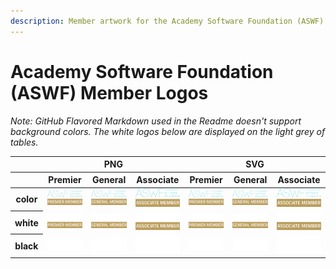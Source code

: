 ```yaml
---
description: Member artwork for the Academy Software Foundation (ASWF)
---
```


# Academy Software Foundation (ASWF) Member Logos

*Note: GitHub Flavored Markdown used in the Readme doesn't support background colors. The white logos below are displayed on the light grey of tables.*

<table class="logos-table">
<thead>
		<tr>
			<th></th>
			<th colspan="3">PNG</th>
			<th colspan="3">SVG</th>
		</tr>
		<tr>
			<th></th>
			<th>Premier</th>
			<th>General</th>
			<th>Associate</th>
			<th>Premier</th>
			<th>General</th>
			<th>Associate</th>
		</tr>
	</thead>	
    <tbody>
        <tr>
            <th>color</th>
            <td><a href="premier/color/aswf-member-premier-color.png" download><img src="premier/color/aswf-member-premier-color.png" width="200"></a></td>
            <td><a href="general/color/aswf-member-general-color.png" download><img src="general/color/aswf-member-general-color.png" width="200"></a></td>
            <td><a href="associate/color/aswf-member-associate-color.png" download><img src="associate/color/aswf-member-associate-color.png" width="200"></a></td>
            <td><a href="premier/color/aswf-member-premier-color.svg" download><img src="premier/color/aswf-member-premier-color.svg" width="200"></a></td>
            <td><a href="general/color/aswf-member-general-color.svg" download><img src="general/color/aswf-member-general-color.svg" width="200"></a></td>
            <td><a href="associate/color/aswf-member-associate-color.svg" download><img src="associate/color/aswf-member-associate-color.svg" width="200"></a></td>
        </tr>
        <tr>
            <th>white</th>
            <td><a href="premier/white/aswf-member-premier-white.png" download><img src="premier/white/aswf-member-premier-white.png" width="200"></a></td>
            <td><a href="general/white/aswf-member-general-white.png" download><img src="general/white/aswf-member-general-white.png" width="200"></a></td>
            <td><a href="associate/white/aswf-member-associate-white.png" download><img src="associate/white/aswf-member-associate-white.png" width="200"></a></td>
            <td><a href="premier/white/aswf-member-premier-white.svg" download><img src="premier/white/aswf-member-premier-white.svg" width="200"></a></td>
            <td><a href="general/white/aswf-member-general-white.svg" download><img src="general/white/aswf-member-general-white.svg" width="200"></a></td>
            <td><a href="associate/white/aswf-member-associate-white.svg" download><img src="associate/white/aswf-member-associate-white.svg" width="200"></a></td>
        </tr>
        <tr>
            <th>black</th>
            <td><a href="premier/black/aswf-member-premier-black.png" download><img src="premier/black/aswf-member-premier-black.png" width="200"></a></td>
            <td><a href="general/black/aswf-member-general-black.png" download><img src="general/black/aswf-member-general-black.png" width="200"></a></td>
            <td><a href="associate/black/aswf-member-associate-black.png" download><img src="associate/black/aswf-member-associate-black.png" width="200"></a></td>
            <td><a href="premier/black/aswf-member-premier-black.svg" download><img src="premier/black/aswf-member-premier-black.svg" width="200"></a></td>
            <td><a href="general/black/aswf-member-general-black.svg" download><img src="general/black/aswf-member-general-black.svg" width="200"></a></td>
            <td><a href="associate/black/aswf-member-associate-black.svg" download><img src="associate/black/aswf-member-associate-black.svg" width="200"></a></td>
        </tr>
    </tbody>
</table>




